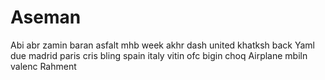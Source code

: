 # Aseman
Abi 
abr
zamin
baran
asfalt
mhb
week
akhr
dash
united
khatksh
back
Yaml
due
madrid
paris
cris
bling
spain
italy
vitin
ofc
bigin
choq
Airplane
mbiln
valenc
Rahment
